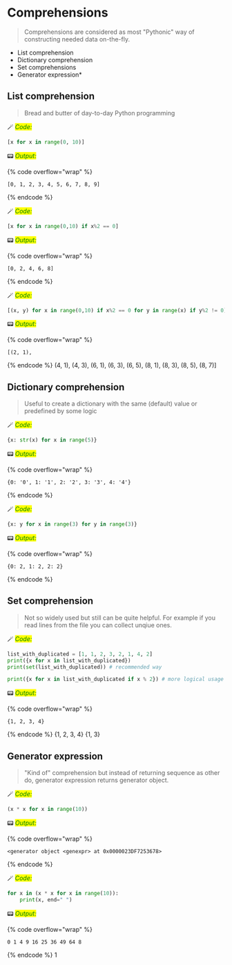 # Comprehensions

> Comprehensions are considered as most "Pythonic" way of constructing needed data on-the-fly.


* List comprehension
* Dictionary comprehension
* Set comprehensions
* Generator expression\*

## List comprehension

> Bread and butter of day-to-day Python programming


🪄 _<mark style="color:green;">Code:</mark>_

```python
[x for x in range(0, 10)]
```




📟 _<mark style="color:green;">Output:</mark>_

{% code overflow="wrap" %}
```
[0, 1, 2, 3, 4, 5, 6, 7, 8, 9]
```
{% endcode %}

🪄 _<mark style="color:green;">Code:</mark>_

```python
[x for x in range(0,10) if x%2 == 0]
```




📟 _<mark style="color:green;">Output:</mark>_

{% code overflow="wrap" %}
```
[0, 2, 4, 6, 8]
```
{% endcode %}

🪄 _<mark style="color:green;">Code:</mark>_

```python
[(x, y) for x in range(0,10) if x%2 == 0 for y in range(x) if y%2 != 0]
```




📟 _<mark style="color:green;">Output:</mark>_

{% code overflow="wrap" %}
```
[(2, 1),
```
{% endcode %}
     (4, 1),
     (4, 3),
     (6, 1),
     (6, 3),
     (6, 5),
     (8, 1),
     (8, 3),
     (8, 5),
     (8, 7)]



## Dictionary comprehension

> Useful to create a dictionary with the same (default) value or predefined by some logic


🪄 _<mark style="color:green;">Code:</mark>_

```python
{x: str(x) for x in range(5)}
```




📟 _<mark style="color:green;">Output:</mark>_

{% code overflow="wrap" %}
```
{0: '0', 1: '1', 2: '2', 3: '3', 4: '4'}
```
{% endcode %}

🪄 _<mark style="color:green;">Code:</mark>_

```python
{x: y for x in range(3) for y in range(3)}
```




📟 _<mark style="color:green;">Output:</mark>_

{% code overflow="wrap" %}
```
{0: 2, 1: 2, 2: 2}
```
{% endcode %}

## Set comprehension

> Not so widely used but still can be quite helpful. For example if you read lines from the file you can collect unqiue ones.


🪄 _<mark style="color:green;">Code:</mark>_

```python
list_with_duplicated = [1, 1, 2, 3, 2, 1, 4, 2]
print({x for x in list_with_duplicated})
print(set(list_with_duplicated)) # recommended way

print({x for x in list_with_duplicated if x % 2}) # more logical usage
```

📟 _<mark style="color:green;">Output:</mark>_

{% code overflow="wrap" %}
```
{1, 2, 3, 4}
```
{% endcode %}
    {1, 2, 3, 4}
    {1, 3}


## Generator expression

> "Kind of" comprehension but instead of returning sequence as other do, generator expression returns generator object.


🪄 _<mark style="color:green;">Code:</mark>_

```python
(x * x for x in range(10))
```




📟 _<mark style="color:green;">Output:</mark>_

{% code overflow="wrap" %}
```
<generator object <genexpr> at 0x0000023DF7253678>
```
{% endcode %}

🪄 _<mark style="color:green;">Code:</mark>_

```python
for x in (x * x for x in range(10)):
    print(x, end=" ")
```

📟 _<mark style="color:green;">Output:</mark>_

{% code overflow="wrap" %}
```
0 1 4 9 16 25 36 49 64 8
```
{% endcode %}
1